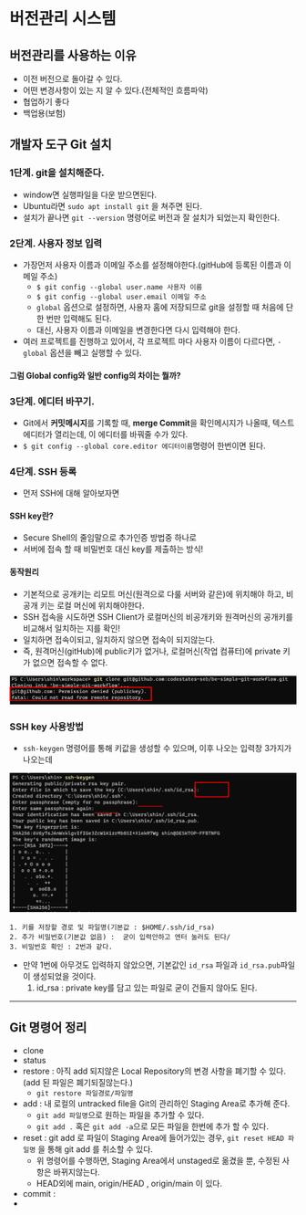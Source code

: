 # 버전관리 시스템
 
 ## 버전관리를 사용하는 이유
  - 이전 버전으로 돌아갈 수 있다. 
  - 어떤 변경사항이 있는 지 알 수 있다.(전체적인 흐름파악)
  - 협업하기 좋다
  - 백업용(보험)


##  개발자 도구 Git 설치

### 1단계. git을 설치해준다. 
  -  window면 실행파일을 다운 받으면된다.
  -  Ubuntu라면 `sudo apt install git` 을 쳐주면 된다. 
  - 설치가 끝나면 `git --version` 명령어로 버전과 잘 설치가 되었는지 확인한다. 

### 2단계. 사용자 정보 입력
 - 가장먼저 사용자 이름과 이메일 주소를 설정해야한다.(gitHub에 등록된 이름과 이메일 주소)
    - `$ git config --global user.name 사용자 이름`
    - `$ git config --global user.email 이메일 주소` 
    -  `global` 옵션으로 설정하면, 사용자 홈에 저장되므로 git을 설정할 때 처음에 단한 번만 입력해도 된다. 
    -  대신, 사용자 이름과 이메일을 변경한다면 다시 입력해야 한다. 
 - 여러 프로젝트를 진행하고 있어서, 각 프로젝트 마다 사용자 이름이 다르다면, `- global` 옵션을 빼고 실행할 수 있다. 

#### 그럼 Global config와 일반 config의 차이는 뭘까?


### 3단계. 에디터 바꾸기. 
 - Git에서 **커밋메시지**를 기록할 때, **merge Commit**을 확인메시지가 나올때, 텍스트 에디터가 열리는데, 이 에디터를 바꿔줄 수가 있다.
 - `$ git config --global core.editor 에디터이름`명령어 한번이면 된다. 

### 4단계. SSH 등록
 - 먼저 SSH에 대해 알아보자면
#### SSH key란? 
- Secure Shell의 줄임말으로 추가인증 방법중 하나로
- 서버에 접속 할 때 비밀번호 대신 key를 제출하는 방식!
#### 동작원리 
 - 기본적으로 공개키는 리모트 머신(원격으로 다룰 서버와 같은)에 위치해야 하고, 비공개 키는 로컬 머신에 위치해야한다.
 - SSH 접속을 시도하면 SSH Client가 로컬머신의 비공개키와 원격머신의 공개키를 비교해서 일치하는 지를 확인!
 - 일치하면 접속이되고, 일치하지 않으면 접속이 되지않는다. 
 - 즉, 원격머신(gitHub)에 public키가 없거나, 로컬머신(작업 컴퓨터)에 private 키가 없으면 접속할 수 없다.
 
<img src ="./images/gitHubnotPublickey.png">

### SSH key 사용방법
 - `ssh-keygen` 명령어를 통해  키값을 생성할 수 있으며, 이후 나오는 입력창 3가지가 나오는데

<img src ="./images/ssh-keygen.png">
 
    1. 키를 저장할 경로 및 파일명(기본값 : $HOME/.ssh/id_rsa)
    2. 추가 비밀번호(기본값 없음) :  굳이 입력안하고 엔터 눌러도 된다/
    3. 비밀번호 확인 : 2번과 같다. 
 - 만약 1번에 아무것도 입력하지 않았으면, 기본값인 `id_rsa` 파일과 `id_rsa.pub`파일이 생성되었을 것이다. 
   1. id_rsa : private key를 담고 있는 파일로 굳이 건들지 않아도 된다. 

---

##  Git 명령어 정리  
 - clone 
 - status 
 - restore : 아직 add 되지않은 Local Repository의 변경 사항을 폐기할 수 있다.(add 된 파일은 폐기되질않는다.) 
   - `git restore 파일경로/파일명`
 - add : 내 로컬의 untracked file을 Git의 관리하인 Staging Area로 추가해 준다.
   - `git add 파일명`으로 원하는 파일을 추가할 수 있다.
   - `git add .` 혹은 `git add -a`으로 모든 파일을 한번에 추가 할 수 있다. 
 - reset : git add 로 파일이 Staging Area에 들어가있는 경우, `git reset HEAD 파일명` 을 통해 git add 를 취소할 수 있다.
   - 위 명령어를 수행하면, Staging Area에서 unstaged로 옮겼을 뿐, 수정된 사항은 바뀌지않는다. 
   - HEAD외에 main, origin/HEAD , origin/main 이 있다.
 - commit : 
 - 
 
